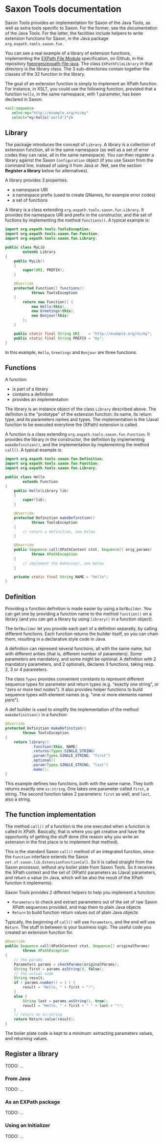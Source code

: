 # Saxon Tools documentation

Saxon Tools provides an implementation for Saxon of the Java Tools, as
well as extra tools specific to Saxon.  For the former, see the
documentation of the Java Tools.  For the latter, the facilities
include helpers to write extension functions for Saxon, in the Java
package `org.expath.tools.saxon.fun`.

You can see a real example of a library of extension functions,
implementing the [EXPath File Module](http://expath.org/spec/file)
specification, on Github, in the repository
[fgeorges/expath-file-java](https://github.com/fgeorges/expath-file-java/tree/master/file-saxon/src/org/expath/file/saxon).
The class `EXPathFileLibrary` in that directory is the library class.
The 3 sub-directories contain together the classes of the 32 function
in the library.

The goal of an extension function is simply to implement an XPath
function.  For instance, in XSLT, you could use the following
function, provided that a function `hello`, in the same namespace,
with 1 parameter, has been declared in Saxon:

```xsl
<xsl:sequence
   xmlns:my="http://example.org/ns/my"
   select="my:hello('world')"/>
```

## Library

The package introduces the concept of `Library`.  A library is a
collection of extension function, all in the same namespace (as well
as a set of error codes they can raise, all in the same namespace).
You can then register a library against the Saxon `Configuration`
object (if you use Saxon from the command line, instead of using it
from Java or .Net, see the section **Register a library** below for
alternatives).

A library provides 3 properties:

- a namespace URI
- a namespace prefix (used to create QNames, for example error codes)
- a set of functions

A library is a class extending `org.expath.tools.saxon.fun.Library`.
It provides the namespace URI and prefix in the constructor, and the
set of fuctions by implementing the method `functions()`.  A typical
example is:

```java
import org.expath.tools.ToolsException;
import org.expath.tools.saxon.fun.Function;
import org.expath.tools.saxon.fun.Library;

public class MyLib
        extends Library
{
    public MyLib()
    {
        super(URI, PREFIX);
    }

    @Override
    protected Function[] functions()
            throws ToolsException
    {
        return new Function[] {
            new Hello(this),
            new Greetings(this),
            new Bonjour(this)
        };
    }

    public static final String URI    = "http://example.org/ns/my";
    public static final String PREFIX = "my";
}
```

In this example, `Hello`, `Greetings` and `Bonjour` are three
functions.

## Functions

A function:

- is part of a library
- contains a definition
- provides an implementation

The library is an instance object of the class `Library` described
above.  The definiton is the "prototype" of the extension function:
its name, its return type, and its parameters names and types.  The
implementation is the (Java) function to be executed everytime the
(XPath) extension is called.

A function is a class extending `org.expath.tools.saxon.fun.Function`.
It provides the library in the constructor, the definition by
implementing `makeDefinition()`, and the implementation by
implementing the method `call()`.  A typical example is:

```java
import org.expath.tools.saxon.fun.Definition;
import org.expath.tools.saxon.fun.Function;
import org.expath.tools.saxon.fun.Library;

public class Hello
        extends Function
{
    public Hello(Library lib)
    {
        super(lib);
    }

    @Override
    protected Definition makeDefinition()
            throws ToolsException
    {
        // return a definition, see below
    }

    @Override
    public Sequence call(XPathContext ctxt, Sequence[] orig_params)
            throws XPathException
    {
        // implement the behaviour, see below
    }

    private static final String NAME = "hello";
}
```

## Definition

Providing a function definition is made easier by using a
`DefBuilder`.  You can get one by providing a function name to the
method `function()` on a library (and you can get a library by using
`library()` in a function object).

The `DefBuilder` let you provide each part of a definiton separatly,
by calling different functions.  Each function returns the builder
itself, so you can chain them, resulting in a declarative style code
in Java.

A definition can represent several functions, all with the same name,
but with different arities (that is, different number of parameters).
Some parameters are mandatory, and some might be optional.  A
definition with 2 mandatory parameters, and 2 optionals, declares 3
functions, taking resp. 2, 3 or 4 parameters.

The class `Types` provides convenient constants to represent different
sequence types for parameter and return types (e.g. "exactly one
string", or "zero or more text nodes").  It also provides helper
functions to build sequence types with element names (e.g. "one or
more elements named *para*").

A def builder is used to simplify the implementation of the method
`makeDefinition()` in a function:

```java
@Override
protected Definition makeDefinition()
        throws ToolsException
{
    return library()
            .function(this, NAME)
            .returns(Types.SINGLE_STRING)
            .param(Types.SINGLE_STRING, "first")
            .optional()
            .param(Types.SINGLE_STRING, "last")
            .make();
}
```

This example defines two functions, both with the same name.  They
both returns exactly one `xs:string`.  One takes one parameter called
`first`, a string.  The second function takes 2 parameters: `first` as
well, and `last`, also a string.

## The function implementation

The method `call()` of a function is the one executed when a function
is called in XPath.  Basically, that is where you get creative and
have the opportunity of getting the stuff done (the reason why you
write an extension in the first place is to implement that method).

This is the standard Saxon `call()` method of an integrated function,
since the `Function` interface extends the Saxon
`net.sf.saxon.lib.ExtensionFunctionCall`.  So it is called straight
from the Saxon processor, without any boiler plate from Saxon Tools.
So it receives the XPath context and the set of (XPath) parameters as
(Java) parameters, and return a value (in Java, which will be also the
result of the XPath function it implements).

Saxon Tools provides 2 different helpers to help you implement a
function:

- `Parameters` to check and extract parameters out of the set of raw
  Saxon XPath sequences provided, and map them to plain Java objects
- `Return` to build function return values out of plain Java objects

Typically, the beginning of `call()` will use `Parameters`, and the
end will use `Return`.  The stuff in between is your business logic.
The useful code you created an extension function for.

```java
@Override
public Sequence call(XPathContext ctxt, Sequence[] originalParams)
        throws XPathException
{
    // the params
    Parameters params = checkParams(originalParams);
    String first = params.asString(0, false);
    // the actual code
    String result;
    if ( params.number() = 1 ) {
        result = "Hello, " + first + "!";
    }
    else {
        String last = params.asString(1, true);
        result = "Hello, " + first + " " + last + "!";
    }
    // return an xs:string
    return Return.value(result);
}
```

The boiler plate code is kept to a minimum: extracting parameters
values, and returning values.

## Register a library

TODO: ...

### From Java

TODO: ...

### As an EXPath package

TODO: ...

### Using an Initializer

TODO: ...

